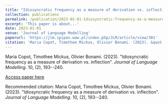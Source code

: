 ```yaml
---
title: "Idiosyncratic frequency as a measure of derivation vs. inflection"
collection: publications
permalink: /publication/2023-01-01-Idiosyncratic-frequency-as-a-measure-of-derivation
excerpt: 'This paper is about...'
date: 2023-01-01
venue: 'Journal of Language Modelling'
paperurl: 'https://jlm.ipipan.waw.pl/index.php/JLM/article/view/301'
citation: 'Maria Copot, Timothee Mickus, Olivier Bonami. (2023). &quot;Idiosyncratic frequency as a measure of derivation vs. inflection&quot;. <i>Journal of Language Modelling</i>. 10, (2), 193--240.'
---
```


Maria Copot, Timothee Mickus, Olivier Bonami. (2023). "Idiosyncratic frequency as a measure of derivation vs. inflection". <i>Journal of Language Modelling</i>. 10, (2), 193--240.

[Access paper here](https://jlm.ipipan.waw.pl/index.php/JLM/article/view/301)

Recommended citation: Maria Copot, Timothee Mickus, Olivier Bonami. (2023). "Idiosyncratic frequency as a measure of derivation vs. inflection". <i>Journal of Language Modelling</i>. 10, (2), 193--240.
